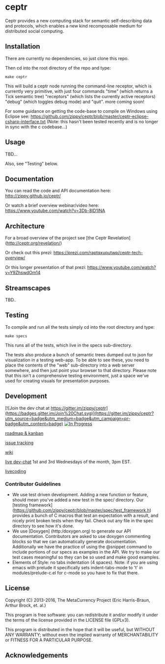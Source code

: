 # ceptr

Ceptr provides a new computing stack for semantic self-describing data and protocols, which enables a new kind recomposable medium for distributed social computing.

## Installation

There are currently no dependencies, so just clone this repo.

Then cd into the root directory of the repo and type:

    make ceptr

This will build a ceptr node running the command-line receptor, which is currently very primitive, with just four commands "time" (which returns a Tick semantic tree) "receptors" (which lists the currently active receptors) "debug" (which toggles debug mode) and "quit". more coming soon!

For some guidance on getting the code-base to compile on Windows using Eclipse see: https://github.com/zippy/ceptr/blob/master/ceptr-eclipse-csharp-interface.txt  (Note: this hasn't been tested recently and is no longer in sync with the c codebase...)

## Usage

TBD...

Also, see "Testing" below.

## Documentation

You can read the code and API documentation here: http://zippy.github.io/ceptr/

Or watch a brief overview webinar/video here: https://www.youtube.com/watch?v=3Db-8lD1lNA

## Architecture

For a broad overview of the project see [the Ceptr Revelation] (http://ceptr.org/revelation/)

Or check out this prezi: https://prezi.com/raptqxuputwp/ceptr-tech-overview/

Or this longer presentation of that prezi: https://www.youtube.com/watch?v=Y9ZhswdOm14

## Streamscapes

TBD..

## Testing

To compile and run all the tests simply cd into the root directory and type:

    make specs

This runs all of the tests, which live in the specs sub-directory.

The tests also produce a bunch of semantic trees dumped out to json for visualization in a testing web-app.  To be able to see these, you need to place the contents of the "web" sub-directory into a web server somewhere, and then just point your browser to that directory.  Please note that this isn't a comprehensive testing environment, just a space we've used for creating visuals for presentation purposes.

## Development

[![Join the dev chat at https://gitter.im/zippy/ceptr](https://badges.gitter.im/Join%20Chat.svg)](https://gitter.im/zippy/ceptr?utm_source=badge&utm_medium=badge&utm_campaign=pr-badge&utm_content=badge) [![In Progress](https://badge.waffle.io/zippy/ceptr.svg?label=in%20progress&title=In%20Progress)](http://waffle.io/zippy/ceptr)

[roadmap & kanban](https://waffle.io/zippy/ceptr)

[issue tracking](https://github.com/zippy/ceptr/issues)

[wiki](https://github.com/zippy/ceptr/wiki)

[live dev-chat](http://ceptr.org/devchat) 1st and 3rd Wednesdays of the month, 3pm EST.

[livecoding](https://www.livecoding.tv/zippy/)

### Contributor Guidelines

* We use test driven development.  Adding a new function or feature, should mean you've added a new test in the spec/ directory.  Our [testing framework] (https://github.com/zippy/ceptr/blob/master/spec/test_framework.h) provides a bunch of C macros that test an expectation with a result, and nicely print broken tests when they fail.  Check out any file in the spec directory to see how it's done.
* We use [Doxygen] (http:/doxygen.org) to generate our API documentation.  Contributors are asked to use doxygen commenting blocks so that we can automatically generate documentation.  Additionally we have the practice of using the @snippet command to include portions of our specs as examples in the API.  We try to make our test cases meaningful so they can be so used and make good examples.
* Elements of Style: no tabs indentation (4 spaces).  Note: if you are using emacs with prelude it specifically sets indent-tabs-mode to 't' in modules/prelude-c.el for c-mode so you have to fix that there.

## License

Copyright (C) 2013-2016, The MetaCurrency Project (Eric Harris-Braun, Arthur Brock, et. al.)

This program is free software: you can redistribute it and/or modify
it under the terms of the license provided in the LICENSE file (GPLv3).

This program is distributed in the hope that it will be useful,
but WITHOUT ANY WARRANTY; without even the implied warranty of
MERCHANTABILITY or FITNESS FOR A PARTICULAR PURPOSE.

## Acknowledgements
